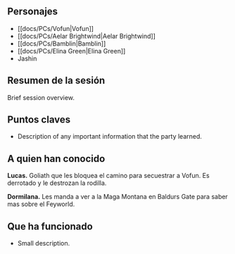 ## Personajes

- [[docs/PCs/Vofun|Vofun]]
- [[docs/PCs/Aelar Brightwind|Aelar Brightwind]]
- [[docs/PCs/Bamblin|Bamblin]]
- [[docs/PCs/Elina Green|Elina Green]]
- Jashin

## Resumen de la sesión 

Brief session overview.

## Puntos claves

- Description of any important information that the party learned.

## A quien han conocido

**Lucas.** Goliath que les bloquea el camino para secuestrar a Vofun. Es derrotado y le destrozan la rodilla.

**Dormilana.** Les manda a ver a la Maga Montana en Baldurs Gate para saber mas sobre el Feyworld.

## Que ha funcionado

- Small description.